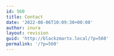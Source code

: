 ```yaml
---
id: 560
title: Contact
date: '2022-08-06T10:09:30+00:00'
author: inura
layout: revision
guid: 'http://blackzmartx.local/?p=560'
permalink: '/?p=560'
---
```


